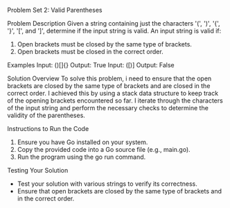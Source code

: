 Problem Set 2: Valid Parentheses

Problem Description
Given a string containing just the characters '(', ')', '{', '}', '[', and ']', determine if the input string is valid. An input string is valid if:

1. Open brackets must be closed by the same type of brackets.
2. Open brackets must be closed in the correct order.

Examples
Input: ()[]{}
Output: True
Input: ([)]
Output: False

Solution Overview
To solve this problem, i need to ensure that the open brackets are closed by the same type of brackets and are closed in the correct order. I achieved this by using a stack data structure to keep track of the opening brackets encountered so far. I iterate through the characters of the input string and perform the necessary checks to determine the validity of the parentheses.

Instructions to Run the Code
1. Ensure you have Go installed on your system.
2. Copy the provided code into a Go source file (e.g., main.go).
3. Run the program using the go run command.

Testing Your Solution
- Test your solution with various strings to verify its correctness.
- Ensure that open brackets are closed by the same type of brackets and in the correct order.